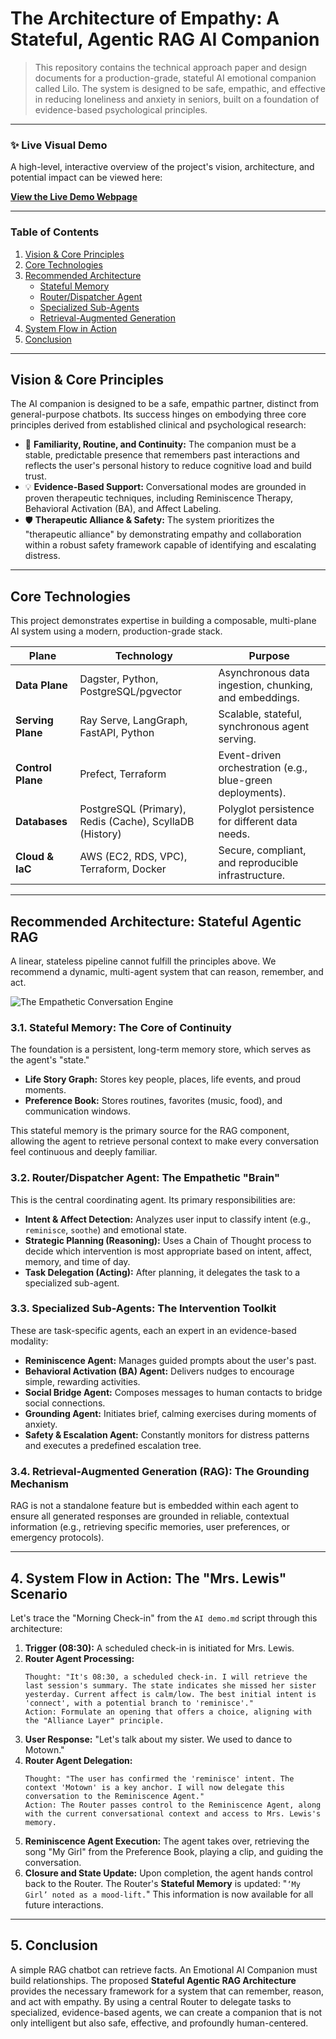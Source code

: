# The Architecture of Empathy: A Stateful, Agentic RAG AI Companion

> This repository contains the technical approach paper and design documents for a production-grade, stateful AI emotional companion called Lilo. The system is designed to be safe, empathic, and effective in reducing loneliness and anxiety in seniors, built on a foundation of evidence-based psychological principles.

---

### **✨ Live Visual Demo**

A high-level, interactive overview of the project's vision, architecture, and potential impact can be viewed here:

**[View the Live Demo Webpage](https://asq-sheriff.github.io/lilo-emotional-companion/)**

---

### **Table of Contents**
1. [Vision & Core Principles](#vision--core-principles)
2. [Core Technologies](#core-technologies)
3. [Recommended Architecture](#recommended-architecture-stateful-agentic-rag)
    - [Stateful Memory](#31-stateful-memory-the-core-of-continuity)
    - [Router/Dispatcher Agent](#32-routerdispatcher-agent-the-empathetic-brain)
    - [Specialized Sub-Agents](#33-specialized-sub-agents-the-intervention-toolkit)
    - [Retrieval-Augmented Generation](#34-retrieval-augmented-generation-rag-the-grounding-mechanism)
4. [System Flow in Action](#4-system-flow-in-action-the-mrs-lewis-scenario)
5. [Conclusion](#5-conclusion)

---

## Vision & Core Principles

The AI companion is designed to be a safe, empathic partner, distinct from general-purpose chatbots. Its success hinges on embodying three core principles derived from established clinical and psychological research:

* 🤝 **Familiarity, Routine, and Continuity:** The companion must be a stable, predictable presence that remembers past interactions and reflects the user's personal history to reduce cognitive load and build trust.
* 💡 **Evidence-Based Support:** Conversational modes are grounded in proven therapeutic techniques, including Reminiscence Therapy, Behavioral Activation (BA), and Affect Labeling.
* 🛡️ **Therapeutic Alliance & Safety:** The system prioritizes the "therapeutic alliance" by demonstrating empathy and collaboration within a robust safety framework capable of identifying and escalating distress.

---

## Core Technologies

This project demonstrates expertise in building a composable, multi-plane AI system using a modern, production-grade stack.

| Plane         | Technology                                       | Purpose                                            |
|---------------|--------------------------------------------------|----------------------------------------------------|
| **Data Plane** | Dagster, Python, PostgreSQL/pgvector             | Asynchronous data ingestion, chunking, and embeddings. |
| **Serving Plane** | Ray Serve, LangGraph, FastAPI, Python            | Scalable, stateful, synchronous agent serving.     |
| **Control Plane** | Prefect, Terraform                               | Event-driven orchestration (e.g., blue-green deployments). |
| **Databases** | PostgreSQL (Primary), Redis (Cache), ScyllaDB (History) | Polyglot persistence for different data needs.     |
| **Cloud & IaC** | AWS (EC2, RDS, VPC), Terraform, Docker           | Secure, compliant, and reproducible infrastructure.  |

---

## Recommended Architecture: Stateful Agentic RAG

A linear, stateless pipeline cannot fulfill the principles above. We recommend a dynamic, multi-agent system that can reason, remember, and act.

![The Empathetic Conversation Engine](https://github.com/asq-sheriff/lilo-emotional-companion/blob/main/Screenshot%202024-05-24%20at%2012.39.26%20PM.png)

### 3.1. Stateful Memory: The Core of Continuity
The foundation is a persistent, long-term memory store, which serves as the agent's "state."

- **Life Story Graph:** Stores key people, places, life events, and proud moments.
- **Preference Book:** Stores routines, favorites (music, food), and communication windows.

This stateful memory is the primary source for the RAG component, allowing the agent to retrieve personal context to make every conversation feel continuous and deeply familiar.

### 3.2. Router/Dispatcher Agent: The Empathetic "Brain"
This is the central coordinating agent. Its primary responsibilities are:

- **Intent & Affect Detection:** Analyzes user input to classify intent (e.g., `reminisce`, `soothe`) and emotional state.
- **Strategic Planning (Reasoning):** Uses a Chain of Thought process to decide which intervention is most appropriate based on intent, affect, memory, and time of day.
- **Task Delegation (Acting):** After planning, it delegates the task to a specialized sub-agent.

### 3.3. Specialized Sub-Agents: The Intervention Toolkit
These are task-specific agents, each an expert in an evidence-based modality:

- **Reminiscence Agent:** Manages guided prompts about the user's past.
- **Behavioral Activation (BA) Agent:** Delivers nudges to encourage simple, rewarding activities.
- **Social Bridge Agent:** Composes messages to human contacts to bridge social connections.
- **Grounding Agent:** Initiates brief, calming exercises during moments of anxiety.
- **Safety & Escalation Agent:** Constantly monitors for distress patterns and executes a predefined escalation tree.

### 3.4. Retrieval-Augmented Generation (RAG): The Grounding Mechanism
RAG is not a standalone feature but is embedded within each agent to ensure all generated responses are grounded in reliable, contextual information (e.g., retrieving specific memories, user preferences, or emergency protocols).

---

## 4. System Flow in Action: The "Mrs. Lewis" Scenario
Let's trace the "Morning Check-in" from the `AI demo.md` script through this architecture:

1.  **Trigger (08:30):** A scheduled check-in is initiated for Mrs. Lewis.
2.  **Router Agent Processing:**
    ```
    Thought: "It's 08:30, a scheduled check-in. I will retrieve the last session's summary. The state indicates she missed her sister yesterday. Current affect is calm/low. The best initial intent is 'connect', with a potential branch to 'reminisce'."
    Action: Formulate an opening that offers a choice, aligning with the "Alliance Layer" principle.
    ```
3.  **User Response:** "Let's talk about my sister. We used to dance to Motown."
4.  **Router Agent Delegation:**
    ```
    Thought: "The user has confirmed the 'reminisce' intent. The context 'Motown' is a key anchor. I will now delegate this conversation to the Reminiscence Agent."
    Action: The Router passes control to the Reminiscence Agent, along with the current conversational context and access to Mrs. Lewis's memory.
    ```
5.  **Reminiscence Agent Execution:** The agent takes over, retrieving the song "My Girl" from the Preference Book, playing a clip, and guiding the conversation.
6.  **Closure and State Update:** Upon completion, the agent hands control back to the Router. The Router's **Stateful Memory** is updated: "`‘My Girl’ noted as a mood-lift.`" This information is now available for all future interactions.

---

## 5. Conclusion
A simple RAG chatbot can retrieve facts. An Emotional AI Companion must build relationships. The proposed **Stateful Agentic RAG Architecture** provides the necessary framework for a system that can remember, reason, and act with empathy. By using a central Router to delegate tasks to specialized, evidence-based agents, we can create a companion that is not only intelligent but also safe, effective, and profoundly human-centered.
